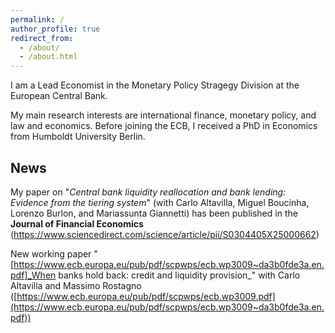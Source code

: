 ```yaml
---
permalink: /
author_profile: true
redirect_from: 
  - /about/
  - /about.html
---
```


I am a Lead Economist in the Monetary Policy Stragegy Division at the European Central Bank.

My main research interests are international finance, monetary policy, and law and economics. Before joining the ECB, I received a PhD in Economics from Humboldt University Berlin.

News
------
My paper on "_Central bank liquidity reallocation and bank lending: Evidence from the tiering system_" (with Carlo Altavilla, Miguel Boucinha, Lorenzo Burlon, and Mariassunta Giannetti) has been published in the **Journal of Financial Economics** (https://www.sciencedirect.com/science/article/pii/S0304405X25000662)

New working paper "[https://www.ecb.europa.eu/pub/pdf/scpwps/ecb.wp3009~da3b0fde3a.en.pdf]_When banks hold back: credit and liquidity provision_" with Carlo Altavilla and Massimo Rostagno ([https://www.ecb.europa.eu/pub/pdf/scpwps/ecb.wp3009.pdf](https://www.ecb.europa.eu/pub/pdf/scpwps/ecb.wp3009~da3b0fde3a.en.pdf)) 
